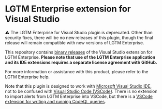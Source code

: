 # LGTM Enterprise extension for Visual Studio

:warning: The LGTM Enterprise for Visual Studio plugin is deprecated. Other than security fixes, there will be no new releases of this plugin, though the final release will remain compatible with new versions of LGTM Enterprise.

This repository contains [binary releases](https://github.com/Semmle/lgtm-visualstudio-binaries/releases) of the Visual Studio extension for LGTM Enterprise. **Please note that use of the LGTM Enterprise application and its IDE extensions requires a separate license agreement with GitHub.**

For more information or assistance with this product, please refer to the LGTM Enterprise help.

Note that this plugin is designed to work with [Microsoft Visual Studio IDE](https://visualstudio.microsoft.com/), not to be confused with [Visual Studio Code (VSCode)](https://code.visualstudio.com/). There is no extension to import alerts from LGTM Enterprise into
VSCode, but there is a [VSCode extension for writing and running CodeQL queries](https://help.semmle.com/codeql/codeql-for-vscode.html).

